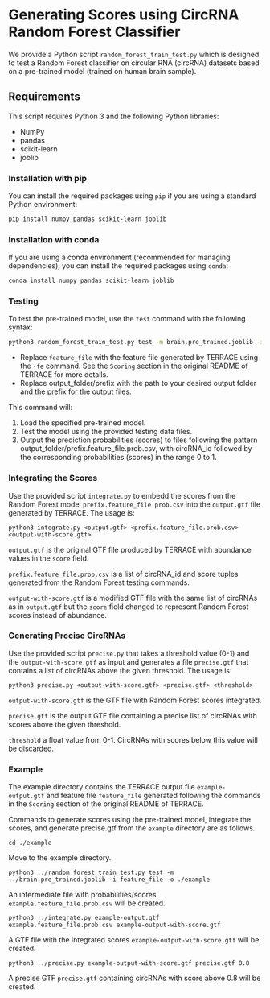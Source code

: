 # Generating Scores using CircRNA Random Forest Classifier

We provide a Python script `random_forest_train_test.py` which is designed to test a Random Forest classifier on circular RNA (circRNA) datasets based on a pre-trained model (trained on human brain sample).

## Requirements

This script requires Python 3 and the following Python libraries:

- NumPy
- pandas
- scikit-learn
- joblib

### Installation with pip

You can install the required packages using `pip` if you are using a standard Python environment:

```bash
pip install numpy pandas scikit-learn joblib
```

### Installation with conda

If you are using a conda environment (recommended for managing dependencies), you can install the required packages using `conda`:

```bash
conda install numpy pandas scikit-learn joblib
```

### Testing

To test the pre-trained model, use the `test` command with the following syntax:

```bash
python3 random_forest_train_test.py test -m brain.pre_trained.joblib -i feature_file -o output_folder/prefix
```

* Replace `feature_file` with the feature file generated by TERRACE using the `-fe` command. See the `Scoring` section in the original README of TERRACE for more details.
* Replace output_folder/prefix with the path to your desired output folder and the prefix for the output files.

This command will:

1. Load the specified pre-trained model.
2. Test the model using the provided testing data files.
3. Output the prediction probabilities (scores) to files following the pattern output_folder/prefix.feature_file.prob.csv, with circRNA_id followed by the corresponding probabilities (scores) in the range 0 to 1.

### Integrating the Scores

Use the provided script `integrate.py` to embedd the scores from the Random Forest model `prefix.feature_file.prob.csv` into the `output.gtf` file generated by TERRACE. The usage is:

```
python3 integrate.py <output.gtf> <prefix.feature_file.prob.csv> <output-with-score.gtf>
```

`output.gtf` is the original GTF file produced by TERRACE with abundance values in the `score` field.

`prefix.feature_file.prob.csv` is a list of circRNA_id and score tuples generated from the Random Forest testing commands.

`output-with-score.gtf` is a modified GTF file with the same list of circRNAs as in `output.gtf` but the `score` field changed to represent Random Forest scores instead of abundance.

### Generating Precise CircRNAs

Use the provided script `precise.py` that takes a threshold value (0-1) and the `output-with-score.gtf` as input and generates a file `precise.gtf` that contains a list of circRNAs above the given threshold. The usage is:

```
python3 precise.py <output-with-score.gtf> <precise.gtf> <threshold>
```

`output-with-score.gtf` is the GTF file with Random Forest scores integrated. 

`precise.gtf` is the output GTF file containing a precise list of circRNAs with scores above the given threshold.

`threshold` a float value from 0-1. CircRNAs with scores below this value will be discarded.

### Example

The example directory contains the TERRACE output file `example-output.gtf` and feature file `feature_file` generated following the commands in the `Scoring` section of the original README of TERRACE. 

Commands to generate scores using the pre-trained model, integrate the scores, and generate precise.gtf from the `example` directory are as follows.

```
cd ./example
```
Move to the example directory.

```
python3 ../random_forest_train_test.py test -m ../brain.pre_trained.joblib -i feature_file -o ./example
```

An intermediate file with probabilities/scores `example.feature_file.prob.csv` will be created.

```
python3 ../integrate.py example-output.gtf example.feature_file.prob.csv example-output-with-score.gtf
```

A GTF file with the integrated scores `example-output-with-score.gtf` will be created.

```
python3 ../precise.py example-output-with-score.gtf precise.gtf 0.8
```

A precise GTF `precise.gtf` containing circRNAs with score above 0.8 will be created.  

